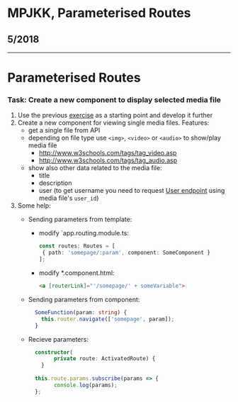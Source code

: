 # MPJKK, Parameterised Routes

## 5/2018

---

# Parameterised Routes

### Task: Create a new component to display selected media file 

1. Use the previous [exercise](../Week4.l8-pipes.md) as a starting point and develop it further
1. Create a new component for viewing single media files. Features:
    - get a single file from API
    - depending on file type use `<img>`, `<video>` or `<audio>` to show/play media file
        - <http://www.w3schools.com/tags/tag_video.asp>
        - <http://www.w3schools.com/tags/tag_audio.asp>  
    - show also other data related to the media file:
        - title
        - description
        - user (to get username you need to request [User endpoint](http://media.mw.metropolia.fi/wbma/docs/#api-User-GetUser) using media file's `user_id`)
1. Some help:
    - Sending parameters from template:
        - modify `app.routing.module.ts:
    
            ```TypeScript
            const routes: Routes = [
             { path: 'somepage/:param', component: SomeComponent } 
            ];
            ```
        - modify *.component.html:
            ```html
            <a [routerLink]="'/somepage/' + someVariable">
            ```
    - Sending parameters from component:
        ```typescript
          SomeFunction(param: string) {
            this.router.navigate(['somepage', param]); 
          }
        ```
 
    - Recieve parameters:
        ```typescript
          constructor(
                private route: ActivatedRoute) {
            }
          
          this.route.params.subscribe(params => {
                console.log(params);
          };
        ```